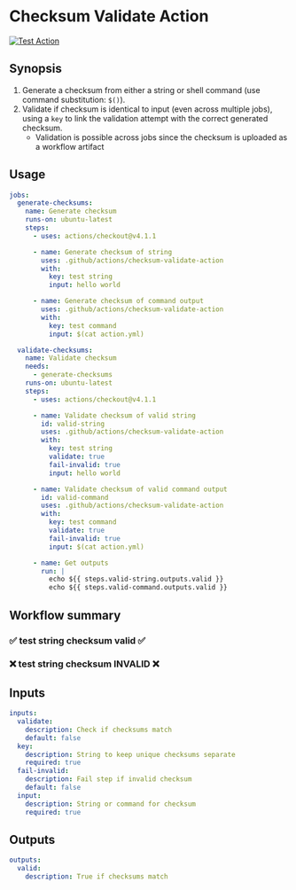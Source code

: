 # Checksum Validate Action

[![Test Action](https://github.com/CDCgov/checksum-validate-action/actions/workflows/test_action.yml/badge.svg)](https://github.com/CDCgov/checksum-validate-action/actions/workflows/test_action.yml)

## Synopsis

1. Generate a checksum from either a string or shell command (use command substitution: `$()`).
2. Validate if checksum is identical to input (even across multiple jobs), using a `key` to link the validation attempt with the correct generated checksum.
   * Validation is possible across jobs since the checksum is uploaded as a workflow artifact

## Usage

```yml
jobs:
  generate-checksums:
    name: Generate checksum
    runs-on: ubuntu-latest
    steps:
      - uses: actions/checkout@v4.1.1

      - name: Generate checksum of string
        uses: .github/actions/checksum-validate-action
        with:
          key: test string
          input: hello world

      - name: Generate checksum of command output
        uses: .github/actions/checksum-validate-action
        with:
          key: test command
          input: $(cat action.yml)

  validate-checksums:
    name: Validate checksum
    needs:
      - generate-checksums
    runs-on: ubuntu-latest
    steps:
      - uses: actions/checkout@v4.1.1

      - name: Validate checksum of valid string
        id: valid-string
        uses: .github/actions/checksum-validate-action
        with:
          key: test string
          validate: true
          fail-invalid: true
          input: hello world

      - name: Validate checksum of valid command output
        id: valid-command
        uses: .github/actions/checksum-validate-action
        with:
          key: test command
          validate: true
          fail-invalid: true
          input: $(cat action.yml)

      - name: Get outputs
        run: |
          echo ${{ steps.valid-string.outputs.valid }}
          echo ${{ steps.valid-command.outputs.valid }}
```

## Workflow summary

### ✅ test string checksum valid ✅

### ❌ test string checksum INVALID ❌

## Inputs

```yml
inputs:
  validate:
    description: Check if checksums match
    default: false
  key:
    description: String to keep unique checksums separate
    required: true
  fail-invalid:
    description: Fail step if invalid checksum
    default: false
  input:
    description: String or command for checksum
    required: true
```

## Outputs
```yml
outputs:
  valid:
    description: True if checksums match
```
